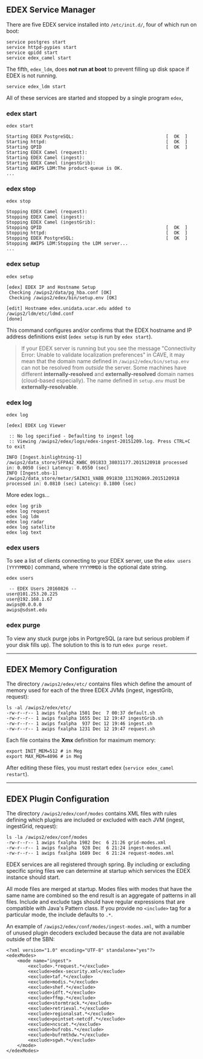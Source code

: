 
## EDEX Service Manager

There are five EDEX service installed into `/etc/init.d/`, four of which run on boot:

    service postgres start
    service httpd-pypies start
    service qpidd start
    service edex_camel start

The fifth, `edex_ldm`, does **not run at boot** to prevent filling up disk space if EDEX is not running. 

    service edex_ldm start

All of these services are started and stopped by a single program `edex`,

### edex start

    edex start
    
    Starting EDEX PostgreSQL:                                  [  OK  ]
    Starting httpd:                                            [  OK  ]
    Starting QPID                                              [  OK  ]
    Starting EDEX Camel (request): 
    Starting EDEX Camel (ingest): 
    Starting EDEX Camel (ingestGrib): 
    Starting AWIPS LDM:The product-queue is OK.
    ...

### edex stop

    edex stop

    Stopping EDEX Camel (request): 
    Stopping EDEX Camel (ingest): 
    Stopping EDEX Camel (ingestGrib): 
    Stopping QPID                                              [  OK  ]
    Stopping httpd:                                            [  OK  ]
    Stopping EDEX PostgreSQL:                                  [  OK  ]
    Stopping AWIPS LDM:Stopping the LDM server...
    ...
    
### edex setup

    edex setup
    
    [edex] EDEX IP and Hostname Setup
     Checking /awips2/data/pg_hba.conf [OK]
     Checking /awips2/edex/bin/setup.env [OK]
    
    [edit] Hostname edex.unidata.ucar.edu added to /awips2/ldm/etc/ldmd.conf
    [done]

This command configures and/or confirms that the EDEX hostname and IP address definitions exist (`edex setup` is run by `edex start`).

> If your EDEX server is running but you see the message "Connectivity Error: Unable to validate localization preferences" in CAVE, it may mean that the domain name defined in `/awips2/edex/bin/setup.env` can not be resolved from *outside* the server.  Some machines have different **internally-resolved** and **externally-resolved** domain names (cloud-based especially). The name defined in `setup.env` must be **externally-resolvable**.

### edex log

    edex log
    
    [edex] EDEX Log Viewer

     :: No log specified - Defaulting to ingest log
     :: Viewing /awips2/edex/logs/edex-ingest-20151209.log. Press CTRL+C to exit
    
    INFO [Ingest.binlightning-1] /awips2/data_store/SFPA42_KWBC_091833_38031177.2015120918 processed in: 0.0050 (sec) Latency: 0.0550 (sec)
    INFO [Ingest.obs-1] /awips2/data_store/metar/SAIN31_VABB_091830_131392869.2015120918 processed in: 0.0810 (sec) Latency: 0.1800 (sec)

More edex logs...

    edex log grib
    edex log request
    edex log ldm
    edex log radar
    edex log satellite
    edex log text

### edex users

To see a list of clients connecting to your EDEX server, use the `edex users [YYYYMMDD]` command, where `YYYYMMDD` is the optional date string.

    edex users
    
     -- EDEX Users 20160826 --
    user@101.253.20.225
    user@192.168.1.67
    awips@0.0.0.0
    awips@sdsmt.edu

### edex purge

To view any stuck purge jobs in PortgreSQL (a rare but serious problem if your disk fills up).  The solution to this is to run `edex purge reset`.

---

## EDEX Memory Configuration

The directory `/awips2/edex/etc/` contains files which define the amount of memory used for each of the three EDEX JVMs (ingest, ingestGrib, request):

	ls -al /awips2/edex/etc/
	-rw-r--r-- 1 awips fxalpha 1501 Dec  7 00:37 default.sh
	-rw-r--r-- 1 awips fxalpha 1655 Dec 12 19:47 ingestGrib.sh
	-rw-r--r-- 1 awips fxalpha  937 Dec 12 19:46 ingest.sh
	-rw-r--r-- 1 awips fxalpha 1231 Dec 12 19:47 request.sh

Each file contains the **Xmx** definition for maximum memory:

	export INIT_MEM=512 # in Meg
	export MAX_MEM=4096 # in Meg

After editing these files, you must restart edex (`service edex_camel restart`).

---

## EDEX Plugin Configuration

The directory `/awips2/edex/conf/modes` contains XML files with rules defining which plugins are included or excluded with each JVM (ingest, ingestGrid, request):

	ls -la /awips2/edex/conf/modes
	-rw-r--r-- 1 awips fxalpha 1982 Dec  6 21:26 grid-modes.xml
	-rw-r--r-- 1 awips fxalpha  928 Dec  6 21:24 ingest-modes.xml
	-rw-r--r-- 1 awips fxalpha 1689 Dec  6 21:24 request-modes.xml

EDEX services are all registered through spring. By including or excluding specific spring files we can determine at startup which services the EDEX instance should start.

All mode files are merged at startup. Modes files with modes that have the same name are combined so the end result is an aggregate of patterns in all files.  Include and exclude tags should have regular expressions that are compatible with Java's Pattern class.  If you provide no `<include>` tag for a particular mode, the include defaults to `.*`.

An example of `/awips2/edex/conf/modes/ingest-modes.xml`, with a number of unused plugin decoders excluded because the data are not available outside of the SBN:
	
	<?xml version="1.0" encoding="UTF-8" standalone="yes"?>
	<edexModes>
		<mode name="ingest">
			<exclude>.*request.*</exclude>
			<exclude>edex-security.xml</exclude>
			<exclude>taf.*</exclude>
			<exclude>modis.*</exclude>
			<exclude>shef.*</exclude>
			<exclude>idft.*</exclude>
			<exclude>ffmp.*</exclude>
			<exclude>stormtrack.*</exclude>
			<exclude>retrieval.*</exclude>
			<exclude>regionalsat.*</exclude>
			<exclude>pointset-netcdf.*</exclude>
			<exclude>ncscat.*</exclude>
			<exclude>bufrobs.*</exclude>
			<exclude>bufrmthdw.*</exclude>
			<exclude>sgwh.*</exclude>
		</mode>
	</edexModes>



